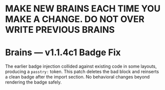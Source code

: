 # MAKE NEW BRAINS EACH TIME YOU MAKE A CHANGE. DO NOT OVER WRITE PREVIOUS BRAINS
# Brains — v1.1.4c1 Badge Fix
The earlier badge injection collided against existing code in some layouts, producing a `passtry:` token. This patch deletes the bad block and reinserts a clean badge after the import section. No behavioral changes beyond rendering the badge safely.
